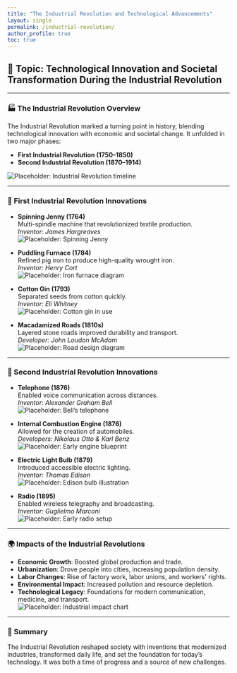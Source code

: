 ```yaml
---
title: "The Industrial Revolution and Technological Advancements"
layout: single
permalink: /industrial-revolution/
author_profile: true
toc: true
---
```


## 🧭 Topic: Technological Innovation and Societal Transformation During the Industrial Revolution

---

### 🏭 The Industrial Revolution Overview

The Industrial Revolution marked a turning point in history, blending technological innovation with economic and societal change. It unfolded in two major phases:

- **First Industrial Revolution (1750–1850)**
- **Second Industrial Revolution (1870–1914)**

![Placeholder: Industrial Revolution timeline](../assets/images/placeholder-industry-timeline.jpg)

---

### 🔧 First Industrial Revolution Innovations

- **Spinning Jenny (1764)**  
  Multi-spindle machine that revolutionized textile production.  
  _Inventor: James Hargreaves_  
  ![Placeholder: Spinning Jenny](../assets/images/placeholder-spinning-jenny.jpg)

- **Puddling Furnace (1784)**  
  Refined pig iron to produce high-quality wrought iron.  
  _Inventor: Henry Cort_  
  ![Placeholder: Iron furnace diagram](../assets/images/placeholder-furnace.jpg)

- **Cotton Gin (1793)**  
  Separated seeds from cotton quickly.  
  _Inventor: Eli Whitney_  
  ![Placeholder: Cotton gin in use](../assets/images/placeholder-cotton-gin.jpg)

- **Macadamized Roads (1810s)**  
  Layered stone roads improved durability and transport.  
  _Developer: John Loudon McAdam_  
  ![Placeholder: Road design diagram](../assets/images/placeholder-roads.jpg)

---

### 🔌 Second Industrial Revolution Innovations

- **Telephone (1876)**  
  Enabled voice communication across distances.  
  _Inventor: Alexander Graham Bell_  
  ![Placeholder: Bell’s telephone](../assets/images/placeholder-telephone.jpg)

- **Internal Combustion Engine (1876)**  
  Allowed for the creation of automobiles.  
  _Developers: Nikolaus Otto & Karl Benz_  
  ![Placeholder: Early engine blueprint](../assets/images/placeholder-engine.jpg)

- **Electric Light Bulb (1879)**  
  Introduced accessible electric lighting.  
  _Inventor: Thomas Edison_  
  ![Placeholder: Edison bulb illustration](../assets/images/placeholder-lightbulb.jpg)

- **Radio (1895)**  
  Enabled wireless telegraphy and broadcasting.  
  _Inventor: Guglielmo Marconi_  
  ![Placeholder: Early radio setup](../assets/images/placeholder-radio.jpg)

---

### 🌍 Impacts of the Industrial Revolutions

- **Economic Growth**: Boosted global production and trade.  
- **Urbanization**: Drove people into cities, increasing population density.  
- **Labor Changes**: Rise of factory work, labor unions, and workers' rights.  
- **Environmental Impact**: Increased pollution and resource depletion.  
- **Technological Legacy**: Foundations for modern communication, medicine, and transport.  
![Placeholder: Industrial impact chart](../assets/images/placeholder-impact.jpg)

---

### 📌 Summary

The Industrial Revolution reshaped society with inventions that modernized industries, transformed daily life, and set the foundation for today’s technology. It was both a time of progress and a source of new challenges.

